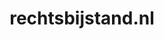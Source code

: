 ---
layout: post
title:  "rechtsbijstand.nl"
internal_url:  "/dutchgov/rechtsbijstand.nl.html"
subdomains_count: 2
all_subdomains_count: 4
urls_count: 2
ssl_rank: 0
http_rank: 80
url_link: /data/rechtsbijstand.nl/urls.txt
all_subdomains_link: /data/rechtsbijstand.nl/all_subdomains.txt
subdomains_link: /data/rechtsbijstand.nl/subdomains.txt
categories: dutchgov
---